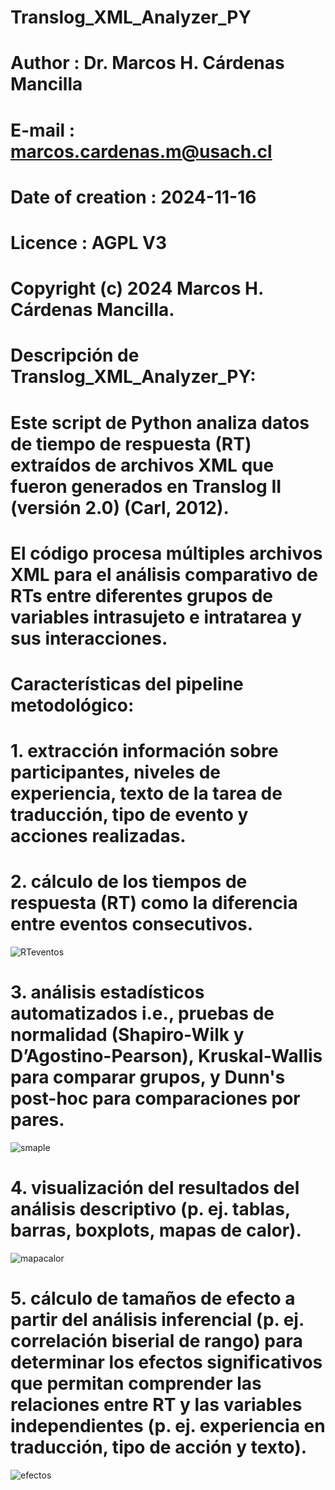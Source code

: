 # Translog_XML_Analyzer_PY
# Author                    : Dr. Marcos H. Cárdenas Mancilla
# E-mail                    : marcos.cardenas.m@usach.cl
# Date of creation          : 2024-11-16
# Licence                   : AGPL V3
# Copyright (c) 2024 Marcos H. Cárdenas Mancilla.

# Descripción de Translog_XML_Analyzer_PY:
# Este script de Python analiza datos de tiempo de respuesta (RT) extraídos de archivos XML que fueron generados en Translog II (versión 2.0) (Carl, 2012). 
# El código procesa múltiples archivos XML para el análisis comparativo de RTs entre diferentes grupos de variables intrasujeto e intratarea y sus interacciones.
# Características del pipeline metodológico:
# 1. extracción información sobre participantes, niveles de experiencia, texto de la tarea de traducción, tipo de evento y acciones realizadas.
# 2. cálculo de los tiempos de respuesta (RT) como la diferencia entre eventos consecutivos.
![RTeventos](https://github.com/user-attachments/assets/02e5f99e-dfcb-4283-85ee-85a305fbf942)
# 3. análisis estadísticos automatizados i.e., pruebas de normalidad (Shapiro-Wilk y D’Agostino-Pearson), Kruskal-Wallis para comparar grupos, y Dunn's post-hoc para comparaciones por pares.
![smaple](https://github.com/user-attachments/assets/4dc4ef7f-34ac-4132-95be-2ce88e5fbba1)
# 4. visualización del resultados del análisis descriptivo (p. ej. tablas, barras, boxplots, mapas de calor).
![mapacalor](https://github.com/user-attachments/assets/10d017b5-4a12-4748-9216-ddbbce63d066)
# 5. cálculo de tamaños de efecto a partir del análisis inferencial (p. ej. correlación biserial de rango) para determinar los efectos significativos que permitan comprender las relaciones entre RT y las variables independientes (p. ej. experiencia en traducción, tipo de acción y texto).
![efectos](https://github.com/user-attachments/assets/7cf8d789-991b-4576-8447-f798a1d88280)

